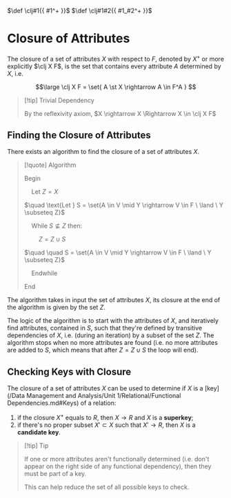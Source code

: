 $\def \clj#1{{ #1^+ }}$
$\def \clj#1#2{{ #1_#2^+ }}$

# Closure of Attributes

The closure of a set of attributes $X$ with respect to $F$, denoted by $X^+$ or more explicitly $\clj X F$, is the set that contains every attribute $A$ determined by $X$, i.e.

$$\large
	\clj X F = \set{ A \st X \rightarrow A \in F^A }
$$

> [!tip] Trivial Dependency
> 
> By the reflexivity axiom, $X \rightarrow X \Rightarrow X \in \clj X F$

## Finding the Closure of Attributes

There exists an algorithm to find the closure of a set of attributes $X$.

> [!quote] Algorithm
> 
> $\text{Begin}$
> 
> $\quad \text{Let } Z = X$
> 
> $\quad \text{Let } S = \set{A \in V \mid Y \rightarrow V \in F \ \land \ Y \subseteq Z}$
> 
> $\quad \text{While } S \not\subseteq Z \text{ then:}$
> 
> $\quad \quad Z = Z \cup S$
> 
> $\quad \quad S = \set{A \in V \mid Y \rightarrow V \in F \ \land \ Y \subseteq Z}$
> 
> $\quad \text{Endwhile}$
> 
> $\text{End}$

The algorithm takes in input the set of attributes $X$, its closure at the end of the algorithm is given by the set $Z$.

The logic of the algorithm is to start with the attributes of $X$, and iteratively find attributes, contained in $S$, such that they're defined by transitive dependencies of $X$, i.e. (during an iteration) by a subset of the set $Z$. The algorithm stops when no more attributes are found (i.e. no more attributes are added to $S$, which means that after $Z = Z \cup S$ the loop will end).

## Checking Keys with Closure

The closure of a set of attributes $X$ can be used to determine if $X$ is a [key](/Data Management and Analysis/Unit 1/Relational/Functional Dependencies.md#Keys) of a relation:

1. if the closure $X^+$ equals to $R$, then $X \rightarrow R$ and $X$ is a **superkey**;
1. if there's no proper subset $X' \subset X$ such that $X' \rightarrow R$, then $X$ is a **candidate key**.

> [!tip] Tip
> 
> If one or more attributes aren't functionally determined (i.e. don't appear on the right side of any functional dependency), then they must be part of a key.
> 
> This can help reduce the set of all possible keys to check.

